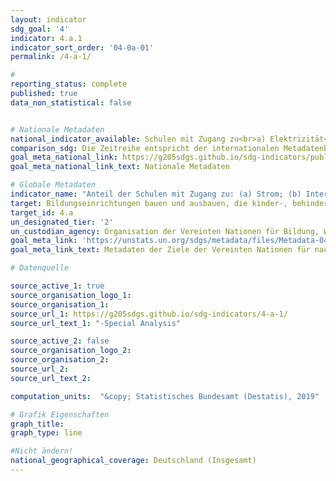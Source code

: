 ```yaml
---
layout: indicator
sdg_goal: '4'
indicator: 4.a.1
indicator_sort_order: '04-0a-01'
permalink: /4-a-1/

#
reporting_status: complete
published: true
data_non_statistical: false


# Nationale Metadaten
national_indicator_available: Schulen mit Zugang zu<br>a) Elektrizität<br>b) Internet für pädagogische Zwecke<br>c) Computer für pädagogische Zwecke<br>d) Infrastruktur und Materialien für Studierende mit Behinderung<br>e) Trinkwasser<br>f) geschlechterspezifische, grundlegende sanitäre Anlagen<br>g) grundlegender Ausstattung zum Händewaschen (gemäß der WASH Indikator-Definition)
comparison_sdg: Die Zeitreihe entspricht der internationalen Metadatenbeschreibung.
goal_meta_national_link: https://g205sdgs.github.io/sdg-indicators/public/MetaDe/4.a.1.pdf
goal_meta_national_link_text: Nationale Metadaten

# Globale Metadaten
indicator_name: "Anteil der Schulen mit Zugang zu: (a) Strom; (b) Internet für Unterrichtszwecke; (c) Computern für Unterrichtszwecke; (d) angepasste Infrastruktur und Materialien für Schüler mit Behinderungen; (e) Trinkwasser; (f) geschlechterspezifischen sanitären Anlagen und (g) grundlegender Ausstattung zum Händewaschen (gemäß den WASH-Indikator-Definitionen)"
target: Bildungseinrichtungen bauen und ausbauen, die kinder-, behinderten- und geschlechtergerecht sind und eine sichere, gewaltfreie, inklusive und effektive Lernumgebung für alle bieten
target_id: 4.a
un_designated_tier: '2'
un_custodian_agency: Organisation der Vereinten Nationen für Bildung, Wissenschaft und Kultur - Statistische Behörde (UNESCO-UIS)
goal_meta_link: 'https://unstats.un.org/sdgs/metadata/files/Metadata-04-0A-01.pdf'
goal_meta_link_text: Metadaten der Ziele der Vereinten Nationen für nachhaltige Entwicklung

# Datenquelle

source_active_1: true
source_organisation_logo_1:
source_organisation_1:
source_url_1: https://g205sdgs.github.io/sdg-indicators/4-a-1/
source_url_text_1: "-Special Analysis"

source_active_2: false
source_organisation_logo_2:
source_organisation_2:
source_url_2:
source_url_text_2:

computation_units:  "&copy; Statistisches Bundesamt (Destatis), 2019"

# Grafik Eigenschaften
graph_title:
graph_type: line

#Nicht ändern!
national_geographical_coverage: Deutschland (Insgesamt)
---
```

